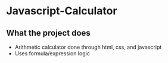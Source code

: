 # Javascript-Calculator
## What the project does
* Arithmetic calculator done through html, css, and javascript
* Uses formula/expression logic
